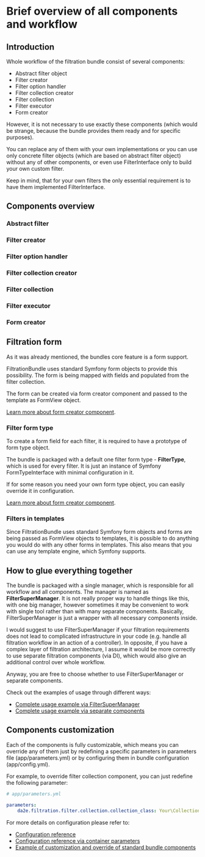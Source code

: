 # Brief overview of all components and workflow

## Introduction

Whole workflow of the filtration bundle consist of several components:
- Abstract filter object
- Filter creator
- Filter option handler
- Filter collection creator
- Filter collection
- Filter executor
- Form creator

However, it is not necessary to use exactly these components (which would be strange, because the bundle provides them ready and for specific purposes).

You can replace any of them with your own implementations or you can use only concrete filter objects (which are based on abstract filter object) without any of other components, or even use FilterInterface only to build your own custom filter.

Keep in mind, that for your own filters the only essential requirement is to have them implemented FilterInterface.

## Components overview

### Abstract filter

### Filter creator

### Filter option handler

### Filter collection creator

### Filter collection

### Filter executor

### Form creator

## Filtration form

As it was already mentioned, the bundles core feature is a form support.

FiltrationBundle uses standard Symfony form objects to provide this possibility. The form is being mapped with fields and populated from the filter collection.

The form can be created via form creator component and passed to the template as FormView object.

[Learn more about form creator component](form-creator.md).

### Filter form type

To create a form field for each filter, it is required to have a prototype of form type object.

The bundle is packaged with a default one filter form type - **FilterType**, which is used for every filter. 
It is just an instance of Symfony FormTypeInterface with minimal configuration in it.

If for some reason you need your own form type object, you can easily override it in configuration.

[Learn more about form creator component](form-filter-type.md).

### Filters in templates

Since FiltrationBundle uses standard Symfony form objects and forms are being passed as FormView objects to templates, it is possible to do anything you would do with any other forms in templates.
This also means that you can use any template engine, which Symfony supports.

## How to glue everything together

The bundle is packaged with a single manager, which is responsible for all workflow and all components.
The manager is named as **FilterSuperManager**. It is not really proper way to handle things like this, with one big manager, however sometimes it may be convenient to work with single tool rather than with many separate components.
Basically, FilterSuperManager is just a wrapper with all necessary components inside.

I would suggest to use FilterSuperManager if your filtration requirements does not lead to complicated infrastructure in your code (e.g. handle all filtration workflow in an action of a controller).
In opposite, if you have a complex layer of filtration architecture, I assume it would be more correctly to use separate filtration components (via DI), which would also give an additional control over whole workflow.

Anyway, you are free to choose whether to use FilterSuperManager or separate components.

Check out the examples of usage through different ways:
- [Complete usage example via FilterSuperManager](example-complete-usage-via-filtersupermanager.md)
- [Complete usage example via separate components](example-complete-usage-via-separate-components.md)

## Components customization

Each of the components is fully customizable, which means you can override any of them just by redefining a specific parameters in parameters file (app/parameters.yml) or by configuring them in bundle configuration (app/config.yml). 

For example, to override filter collection component, you can just redefine the following parameter:
```yaml
# app/parameters.yml

parameters:
    da2e.filtration.filter.collection.collection_class: Your\Collection\Class
```

For more details on configuration please refer to:
- [Configuration reference](config-reference-config.md)
- [Configuration reference via container parameters](config-reference-parameters.md)
- [Example of customization and override of standard bundle components](example-customize-standard-components.md)
